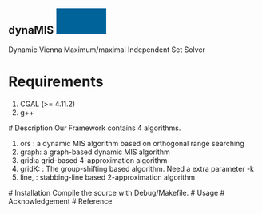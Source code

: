 ## dynaMIS <img src="dynamis_icon.gif" width="100">
Dynamic Vienna Maximum/maximal Independent Set Solver 
# Requirements
<ol>
<li>CGAL (>= 4.11.2)</li>
<li>  g++ </li>
</ol>
# Description
Our Framework contains 4 algorithms.
<ol>
<li>ors : a dynamic MIS algorithm based on orthogonal range searching </li>
<li>graph: a graph-based dynamic MIS algorithm</li>
<li>grid:a grid-based 4-approximation algorithm </li>
<li>gridK: : The group-shifting based algorithm. Need a extra parameter -k</li>
<li>line,  : stabbing-line based 2-approximation algorithm</li>
</ol>
# Installation
Compile the source with Debug/Makefile.
# Usage
# Acknowledgement
# Reference


